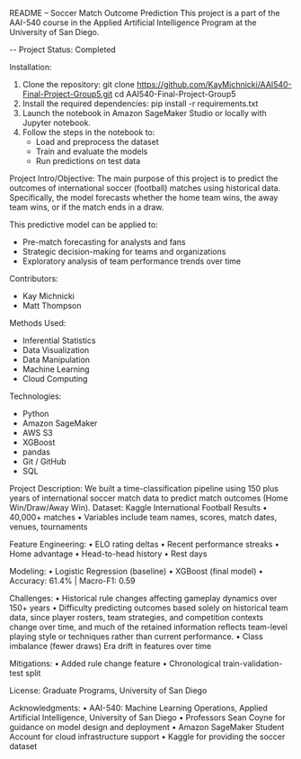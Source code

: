 README – Soccer Match Outcome Prediction
This project is a part of the AAI-540 course in the Applied Artificial Intelligence Program at the University of San Diego. 

-- Project Status: Completed

Installation:
1. Clone the repository:
   git clone https://github.com/KayMichnicki/AAI540-Final-Project-Group5.git
   cd AAI540-Final-Project-Group5
2. Install the required dependencies:
   pip install -r requirements.txt
3. Launch the notebook in Amazon SageMaker Studio or locally with Jupyter notebook.
4. Follow the steps in the notebook to:
   - Load and preprocess the dataset
   - Train and evaluate the models
   - Run predictions on test data

Project Intro/Objective:
The main purpose of this project is to predict the outcomes of international soccer (football) matches using historical data. Specifically, the model forecasts whether the home team wins, the away team wins, or if the match ends in a draw.

This predictive model can be applied to:
- Pre-match forecasting for analysts and fans
- Strategic decision-making for teams and organizations
- Exploratory analysis of team performance trends over time

Contributors: 
- Kay Michnicki
- Matt Thompson

Methods Used:
- Inferential Statistics
- Data Visualization
- Data Manipulation
- Machine Learning
- Cloud Computing 

Technologies:
- Python
- Amazon SageMaker
- AWS S3
- XGBoost
- pandas
- Git / GitHub
- SQL

Project Description:
We built a time-classification pipeline using 150 plus years of international soccer match data to predict match outcomes (Home Win/Draw/Away Win).
Dataset: Kaggle International Football Results
• 40,000+ matches
• Variables include team names, scores, match dates, venues, tournaments

Feature Engineering:
• ELO rating deltas
• Recent performance streaks
• Home advantage
• Head-to-head history
• Rest days

Modeling:
• Logistic Regression (baseline)
• XGBoost (final model)
• Accuracy: 61.4% | Macro-F1: 0.59

Challenges:
   •	Historical rule changes affecting gameplay dynamics over 150+ years
   •	Difficulty predicting outcomes based solely on historical team data, since player rosters, team strategies, and competition contexts change over time, and much of the retained information reflects team-level playing style or techniques rather than current performance.
   •	Class imbalance (fewer draws)
Era drift in features over time

Mitigations:
   •	Added rule change feature
   •	Chronological train-validation-test split

License:
Graduate Programs, University of San Diego

Acknowledgments:
   • AAI-540: Machine Learning Operations, Applied Artificial Intelligence, University of San Diego
   • Professors Sean Coyne for guidance on model design and deployment
   • Amazon SageMaker Student Account for cloud infrastructure support
   • Kaggle for providing the soccer dataset
